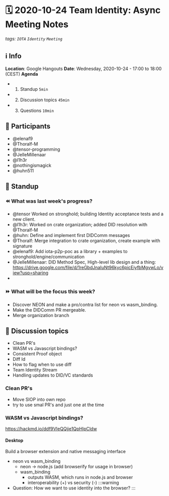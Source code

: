 # 🗓️ 2020-10-24 Team Identity: Async Meeting Notes
###### tags: `IOTA` `Identity` `Meeting`

## ℹ️ Info
**Location**: Google Hangouts
**Date**: Wednesday, 2020-10-24 - 17:00 to 18:00 (CEST) 
**Agenda**
- 1. Standup `5min`
- 2. Discussion topics `45min`
- 3. Questions `10min`

## 👥 Participants
- @elenaf9
- @Thoralf-M
- @tensor-programming
- @JelleMillenaar
- @l1h3r
- @nothingismagick
- @huhn511

## 🙋‍ Standup

### ⏪ What was last week's progress?
- @tensor Worked on stronghold; building Identity acceptance tests and a new client.
- @l1h3r: Worked on crate organization; added DID resolution with @Thoralf-M
- @huhn: Define and implement first DIDComm messages
- @Thoralf: Merge integration to crate organization, create example with signature
- @elenaf9: Add iota-p2p-poc as a library + examples to stronghold/engine/communication 
- @JelleMillenaar: DID Method Spec, High-level lib design and a thing: https://drive.google.com/file/d/1reGbdJnaIuNt96kyc6picEiyfbMgvwLo/view?usp=sharing
- 

### ⏩ What will be the focus this week?
- Discover NEON and make a pro/contra list for neon vs wasm_binding. 
- Make the DIDComm PR mergeable.
- Merge organization branch

## 💬 Discussion topics
- Clean PR's
- WASM vs Javascript bindings?
- Consistent Proof object
- Diff Id
- How to flag when to use diff
- Team Identity Stream
- Handling updates to DID/VC standards


### Clean PR's
- Move SIOP into own repo
- try to use smal PR's and just one at the time

### WASM vs Javascript bindings?
https://hackmd.io/ddf9VIeQQjie1QpHlpCldw

#### Desktop
Build a browser extension and native messaging interface

- neon vs wasm_binding
    - neon -> node.js (add browserify for usage in browser)
    - wasm_binding 
        - outputs WASM, which runs in node.js and browser
        - interoperability (+) vs security (-)
:::warning
- Question: How we want to use identity into the browser?
:::
